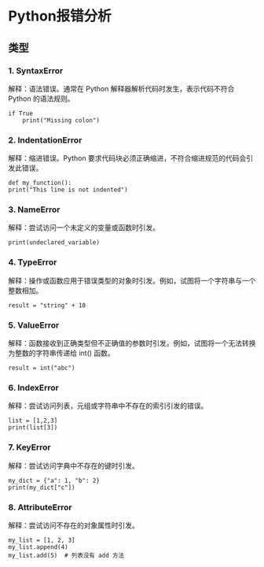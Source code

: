 # Python报错分析
## 类型
### 1. SyntaxError
解释：语法错误。通常在 Python 解释器解析代码时发生，表示代码不符合 Python 的语法规则。
```commandline
if True
    print("Missing colon")
```

### 2. IndentationError
解释：缩进错误。Python 要求代码块必须正确缩进，不符合缩进规范的代码会引发此错误。
```commandline
def my_function():
print("This line is not indented")
```

### 3. NameError
解释：尝试访问一个未定义的变量或函数时引发。
```commandline
print(undeclared_variable)
```

### 4. TypeError
解释：操作或函数应用于错误类型的对象时引发。例如，试图将一个字符串与一个整数相加。
```commandline
result = "string" + 10
```
### 5. ValueError
解释：函数接收到正确类型但不正确值的参数时引发。例如，试图将一个无法转换为整数的字符串传递给 int() 函数。
```commandline
result = int("abc")
```

### 6. IndexError
解释：尝试访问列表，元组或字符串中不存在的索引引发的错误。
```commandline
list = [1,2,3]
print(list[3])
```

### 7. KeyError
解释：尝试访问字典中不存在的键时引发。
```commandline
my_dict = {"a": 1, "b": 2}
print(my_dict["c"])
```

### 8. AttributeError
解释：尝试访问不存在的对象属性时引发。
```commandline
my_list = [1, 2, 3]
my_list.append(4)
my_list.add(5)  # 列表没有 add 方法
```


